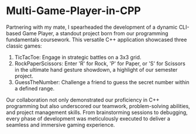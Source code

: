 # Multi-Game-Player-in-CPP
Partnering with my mate, I spearheaded the development of a dynamic CLI-based Game Player, a standout project born from our programming fundamentals coursework. This versatile C++ application showcased three classic games:

1. TicTacToe: Engage in strategic battles on a 3x3 grid.
2. RockPaperScissors: Enter 'R' for Rock, 'P' for Paper, or 'S' for Scissors in the ultimate hand gesture showdown, a highlight of our semester project.
3. GuessTheNumber: Challenge a friend to guess the secret number within a defined range.

Our collaboration not only demonstrated our proficiency in C++ programming but also underscored our teamwork, problem-solving abilities, and project management skills. From brainstorming sessions to debugging, every phase of development was meticulously executed to deliver a seamless and immersive gaming experience.
